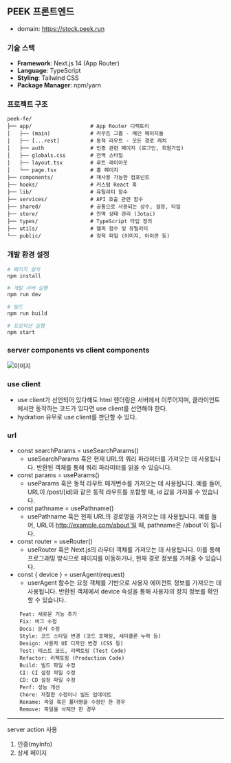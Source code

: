 ## PEEK 프론트엔드

- domain: https://stock.peek.run

### 기술 스택

- **Framework**: Next.js 14 (App Router)
- **Language**: TypeScript
- **Styling**: Tailwind CSS
- **Package Manager**: npm/yarn

### 프로젝트 구조

```
peek-fe/
├── app/                   # App Router 디렉토리
│   ├── (main)             # 라우트 그룹 - 메인 페이지들
│   ├── [...rest]          # 동적 라우트 - 모든 경로 캐치
│   ├── auth               # 인증 관련 페이지 (로그인, 회원가입)
│   ├── globals.css        # 전역 스타일
│   ├── layout.tsx         # 루트 레이아웃
│   └── page.tsx           # 홈 페이지
├── components/            # 재사용 가능한 컴포넌트
├── hooks/                 # 커스텀 React 훅
├── lib/                   # 유틸리티 함수
├── services/              # API 호출 관련 함수
├── shared/                # 공통으로 사용되는 상수, 설정, 타입
├── store/                 # 전역 상태 관리 (Jotai)
├── types/                 # TypeScript 타입 정의
├── utils/                 # 헬퍼 함수 및 유틸리티
└── public/                # 정적 파일 (이미지, 아이콘 등)
```

### 개발 환경 설정

```bash
# 패키지 설치
npm install

# 개발 서버 실행
npm run dev

# 빌드
npm run build

# 프로덕션 실행
npm start
```

### server components vs client components

![이미지](https://cdn.hashnode.com/res/hashnode/image/upload/v1714958815126/caa8efda-5fbd-4318-8eab-8e19cde5e25b.png?auto=compress,format&format=webp)

### use client

- use client가 선언되어 있다해도 html 렌더링은 서버에서 이루어지며, 클라이언트에서만 동작하는 코드가 있다면 use client를 선언해야 한다.
- hydration 유무로 use client를 판단할 수 있다.

### url

- const searchParams = useSearchParams()
  - useSearchParams 훅은 현재 URL의 쿼리 파라미터를 가져오는 데 사용됩니다. 반환된 객체를 통해 쿼리 파라미터를 읽을 수 있습니다.
- const params = useParams()
  - useParams 훅은 동적 라우트 매개변수를 가져오는 데 사용됩니다. 예를 들어, URL이 /post/[id]와 같은 동적 라우트를 포함할 때, id 값을 가져올 수 있습니다.
- const pathname = usePathname()
  - usePathname 훅은 현재 URL의 경로명을 가져오는 데 사용됩니다. 예를 들어, URL이 http://example.com/about`일 때, pathname은 /about`이 됩니다.
- const router = useRouter()
  - useRouter 훅은 Next.js의 라우터 객체를 가져오는 데 사용됩니다. 이를 통해 프로그래밍 방식으로 페이지를 이동하거나, 현재 경로 정보를 가져올 수 있습니다.
- const { device } = userAgent(request)
  - userAgent 함수는 요청 객체를 기반으로 사용자 에이전트 정보를 가져오는 데 사용됩니다. 반환된 객체에서 device 속성을 통해 사용자의 장치 정보를 확인할 수 있습니다.

```text
    Feat: 새로운 기능 추가
    Fix: 버그 수정
    Docs: 문서 수정
    Style: 코드 스타일 변경 (코드 포매팅, 세미콜론 누락 등)
    Design: 사용자 UI 디자인 변경 (CSS 등)
    Test: 테스트 코드, 리팩토링 (Test Code)
    Refactor: 리팩토링 (Production Code)
    Build: 빌드 파일 수정
    CI: CI 설정 파일 수정
    CD: CD 설정 파일 수정
    Perf: 성능 개선
    Chore: 자잘한 수정이나 빌드 업데이트
    Rename: 파일 혹은 폴더명을 수정만 한 경우
    Remove: 파일을 삭제만 한 경우
```

---

server action 사용

1. 인증(myInfo)
2. 상세 페이지
